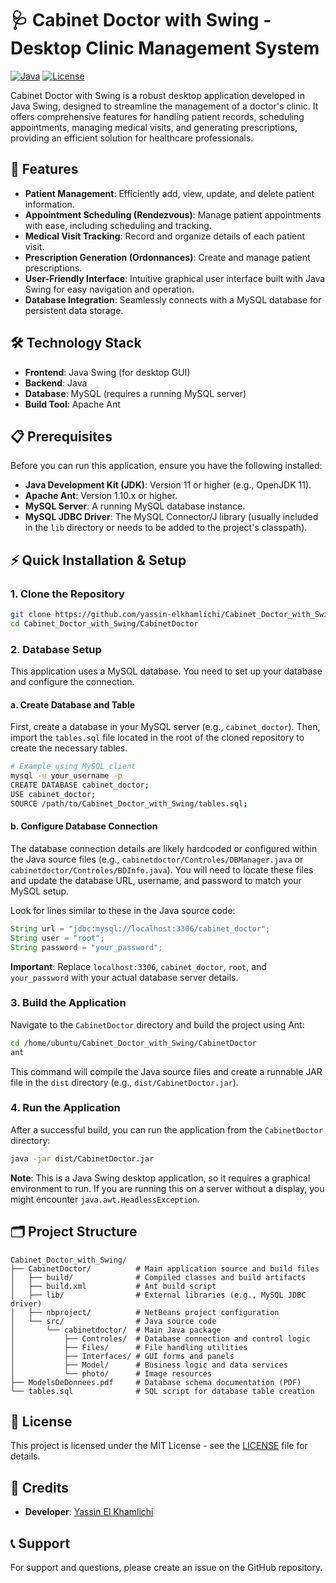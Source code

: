 # 🩺 Cabinet Doctor with Swing - Desktop Clinic Management System

[![Java](https://img.shields.io/badge/Java-99.4%25-blue.svg)](https://www.java.com/)
[![License](https://img.shields.io/badge/License-MIT-green.svg)](LICENSE)

Cabinet Doctor with Swing is a robust desktop application developed in Java Swing, designed to streamline the management of a doctor\'s clinic. It offers comprehensive features for handling patient records, scheduling appointments, managing medical visits, and generating prescriptions, providing an efficient solution for healthcare professionals.

## 🌟 Features

- **Patient Management**: Efficiently add, view, update, and delete patient information.
- **Appointment Scheduling (Rendezvous)**: Manage patient appointments with ease, including scheduling and tracking.
- **Medical Visit Tracking**: Record and organize details of each patient visit.
- **Prescription Generation (Ordonnances)**: Create and manage patient prescriptions.
- **User-Friendly Interface**: Intuitive graphical user interface built with Java Swing for easy navigation and operation.
- **Database Integration**: Seamlessly connects with a MySQL database for persistent data storage.

## 🛠️ Technology Stack

- **Frontend**: Java Swing (for desktop GUI)
- **Backend**: Java
- **Database**: MySQL (requires a running MySQL server)
- **Build Tool**: Apache Ant

## 📋 Prerequisites

Before you can run this application, ensure you have the following installed:

- **Java Development Kit (JDK)**: Version 11 or higher (e.g., OpenJDK 11).
- **Apache Ant**: Version 1.10.x or higher.
- **MySQL Server**: A running MySQL database instance.
- **MySQL JDBC Driver**: The MySQL Connector/J library (usually included in the `lib` directory or needs to be added to the project\'s classpath).

## ⚡ Quick Installation & Setup

### 1. Clone the Repository

```bash
git clone https://github.com/yassin-elkhamlichi/Cabinet_Doctor_with_Swing.git
cd Cabinet_Doctor_with_Swing/CabinetDoctor
```

### 2. Database Setup

This application uses a MySQL database. You need to set up your database and configure the connection.

#### a. Create Database and Table

First, create a database in your MySQL server (e.g., `cabinet_doctor`). Then, import the `tables.sql` file located in the root of the cloned repository to create the necessary tables.

```bash
# Example using MySQL client
mysql -u your_username -p
CREATE DATABASE cabinet_doctor;
USE cabinet_doctor;
SOURCE /path/to/Cabinet_Doctor_with_Swing/tables.sql;
```

#### b. Configure Database Connection

The database connection details are likely hardcoded or configured within the Java source files (e.g., `cabinetdoctor/Controles/DBManager.java` or `cabinetdoctor/Controles/BDInfo.java`). You will need to locate these files and update the database URL, username, and password to match your MySQL setup.

Look for lines similar to these in the Java source code:

```java
String url = "jdbc:mysql://localhost:3306/cabinet_doctor";
String user = "root";
String password = "your_password";
```

**Important**: Replace `localhost:3306`, `cabinet_doctor`, `root`, and `your_password` with your actual database server details.

### 3. Build the Application

Navigate to the `CabinetDoctor` directory and build the project using Ant:

```bash
cd /home/ubuntu/Cabinet_Doctor_with_Swing/CabinetDoctor
ant
```

This command will compile the Java source files and create a runnable JAR file in the `dist` directory (e.g., `dist/CabinetDoctor.jar`).

### 4. Run the Application

After a successful build, you can run the application from the `CabinetDoctor` directory:

```bash
java -jar dist/CabinetDoctor.jar
```

**Note**: This is a Java Swing desktop application, so it requires a graphical environment to run. If you are running this on a server without a display, you might encounter `java.awt.HeadlessException`.

## 🗂️ Project Structure

```
Cabinet_Doctor_with_Swing/
├── CabinetDoctor/          # Main application source and build files
│   ├── build/              # Compiled classes and build artifacts
│   ├── build.xml           # Ant build script
│   ├── lib/                # External libraries (e.g., MySQL JDBC driver)
│   ├── nbproject/          # NetBeans project configuration
│   └── src/                # Java source code
│       └── cabinetdoctor/  # Main Java package
│           ├── Controles/  # Database connection and control logic
│           ├── Files/      # File handling utilities
│           ├── Interfaces/ # GUI forms and panels
│           ├── Model/      # Business logic and data services
│           └── photo/      # Image resources
├── ModelsDeDonnees.pdf     # Database schema documentation (PDF)
└── tables.sql              # SQL script for database table creation
```

## 📝 License

This project is licensed under the MIT License - see the [LICENSE](LICENSE) file for details.

## 👥 Credits

- **Developer**: [Yassin El Khamlichi](https://github.com/yassin-elkhamlichi)

## 📞 Support

For support and questions, please create an issue on the GitHub repository.
